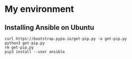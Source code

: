 # My environment
## Installing Ansible on Ubuntu

```(bash)
curl https://bootstrap.pypa.io/get-pip.py -o get-pip.py
python3 get-pip.py
rm get-pip.py
pip3 install --user ansible
```
